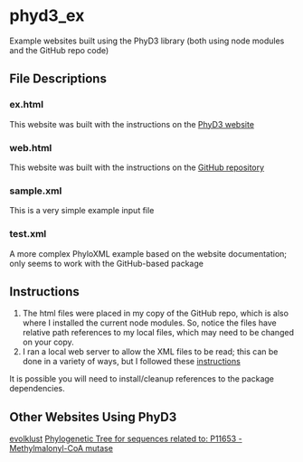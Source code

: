 # phyd3_ex
Example websites built using the PhyD3 library (both using node modules and the GitHub repo code)

## File Descriptions

### ex.html  
This website was built with the instructions on the [PhyD3 website](https://phyd3.bits.vib.be/documentation.html)  

### web.html  
This website was built with the instructions on the [GitHub repository](https://github.com/vibbits/phyd3/)  

### sample.xml  
This is a very simple example input file  

### test.xml  
A more complex PhyloXML example based on the website documentation; only seems to work with the GitHub-based package

## Instructions
1. The html files were placed in my copy of the GitHub repo, which is also where I installed the current node modules. So, notice the files have relative path references to my local files, which may need to be changed on your copy.  
2. I ran a local web server to allow the XML files to be read; this can be done in a variety of ways, but I followed these [instructions](https://developer.mozilla.org/en-US/docs/Learn/Common_questions/set_up_a_local_testing_server)    

It is possible you will need to install/cleanup references to the package dependencies.

## Other Websites Using PhyD3
[evolklust](http://evolclustdb.org/)
[Phylogenetic Tree for sequences related to: P11653 - Methylmalonyl-CoA mutase](https://www.ebi.ac.uk/thornton-srv/m-csa/tree/filtered_kw/127)
